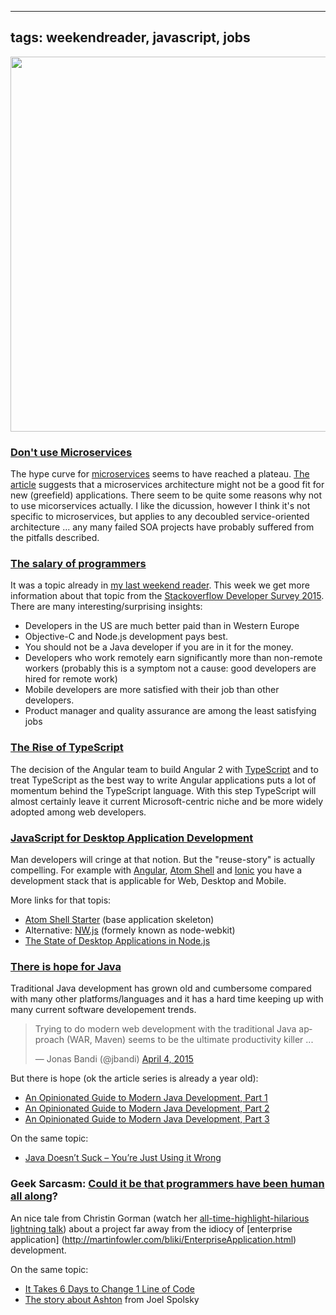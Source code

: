 
---
tags: weekendreader, javascript, jobs
---

<img class="jb-main-img" property="og:image"  src="https://lh4.googleusercontent.com/-nYWHixspLvw/VShKJnEJTJI/AAAAAAAACJk/PmqYwjVxmHs/s912/wr15.png" width="600px"/>

### [Don't use Microservices](http://samnewman.io/blog/2015/04/07/microservices-for-greenfield/)
The hype curve for [microservices](http://martinfowler.com/articles/microservices.html) seems to have reached a plateau. [The article](http://samnewman.io/blog/2015/04/07/microservices-for-greenfield/)  suggests that a microservices architecture might not be a good fit for new (greefield) applications. There seem to be quite some reasons why not to use micorservices actually. I like the dicussion, however I think it's not specific to microservices, but applies to any decoubled service-oriented architecture ... any many failed SOA projects have probably suffered from the pitfalls described.


### [The salary of programmers](http://stackoverflow.com/research/developer-survey-2015#work-complang)
It was a topic already in [my last weekend reader](http://blog.jonasbandi.net/2015/04/weekend-reader-14.html). This week we get more information about that topic from the [Stackoverflow Developer Survey 2015](http://stackoverflow.com/research/developer-survey-2015). There are many interesting/surprising insights:
- Developers in the US are much better paid than in Western Europe 
- Objective-C and Node.js development pays best. 
- You should not be a Java developer if you are in it for the money.
- Developers who work remotely earn significantly more than non-remote workers (probably this is a symptom not a cause: good developers are hired for remote work)
- Mobile developers are more satisfied with their job than other developers. 
- Product manager and quality assurance are among the least satisfying jobs



### [The Rise of TypeScript](http://developer.telerik.com/featured/the-rise-of-typescript/)

The decision of the Angular team to build Angular 2 with [TypeScript](http://www.typescriptlang.org/) and to treat TypeScript as the best way to write Angular applications puts a lot of momentum behind the TypeScript language. With this step TypeScript will almost certainly leave it current Microsoft-centric niche and be more widely adopted among web developers.


### [JavaScript for Desktop Application Development](https://github.com/atom/atom-shell)
Man developers will cringe at that notion. But the "reuse-story" is actually compelling. For example with [Angular](https://angularjs.org/), [Atom Shell](https://github.com/atom/atom-shell) and [Ionic](http://ionicframework.com/) you have a development stack that is applicable for Web, Desktop and Mobile.

More links for that topis:
- [Atom Shell Starter](https://github.com/atom/atom-shell-starter) (base application skeleton)
- Alternative: [NW.js](http://nwjs.io/) (formely known as node-webkit)
- [The State of Desktop Applications in Node.js](https://nodesource.com/blog/node-desktop-applications)


### [There is hope for Java](http://blog.paralleluniverse.co/2014/05/01/modern-java/)
Traditional Java development has grown old and cumbersome compared with many other platforms/languages and it has a hard time keeping up with many current software developement trends.

<blockquote class="twitter-tweet" lang="en"><p>Trying to do modern web development with the traditional Java approach (WAR, Maven) seems to be the ultimate productivity killer ...</p>&mdash; Jonas Bandi (@jbandi) <a href="https://twitter.com/jbandi/status/584334301086482434">April 4, 2015</a></blockquote>
<script async src="//platform.twitter.com/widgets.js" charset="utf-8"></script>

But there is hope (ok the article series is already a year old): 
- [An Opinionated Guide to Modern Java Development, Part 1](http://blog.paralleluniverse.co/2014/05/01/modern-java/)
- [An Opinionated Guide to Modern Java Development, Part 2](http://blog.paralleluniverse.co/2014/05/08/modern-java-pt2/)
- [An Opinionated Guide to Modern Java Development, Part 3](http://blog.paralleluniverse.co/2014/05/15/modern-java-pt3/)

On the same topic:
- [Java Doesn’t Suck – You’re Just Using it Wrong](http://www.jamesward.com/2014/12/03/java-doesnt-suck-youre-just-using-it-wrong)


### Geek Sarcasm: [Could it be that programmers have been human all along](http://kranglefant.tumblr.com/post/115503794320/could-it-be-that-programmers-have-been-human-all)?
An nice tale from Christin Gorman (watch her [all-time-highlight-hilarious lightning talk](https://vimeo.com/28885655)) about a project far away from the idiocy of [enterprise application] (http://martinfowler.com/bliki/EnterpriseApplication.html) development. 

On the same topic:
- [It Takes 6 Days to Change 1 Line of Code](http://web.archive.org/web/20130525012304/http://edweissman.com/it-takes-6-days-to-change-1-line-of-code)
- [The story about Ashton](http://programmers.stackexchange.com/a/25459) from Joel Spolsky